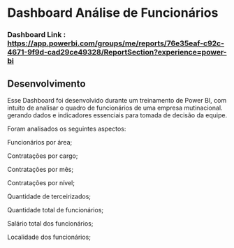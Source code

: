 # Dashboard Análise de Funcionários

### Dashboard Link : https://app.powerbi.com/groups/me/reports/76e35eaf-c92c-4671-9f9d-cad29ce49328/ReportSection?experience=power-bi

## Desenvolvimento

Esse Dashboard foi desenvolvido durante um treinamento de Power BI, com intuito de analisar o quadro de funcionários de uma empresa mutinacional. gerando dados e indicadores essenciais para tomada de decisão da equipe.

Foram analisados os seguintes aspectos:

Funcionários por área;

Contratações por cargo;

Contratações por mês;

Contratações por nível;

Quantidade de terceirizados;

Quantidade total de funcionários;

Salário total dos funcionários;

Localidade dos funcionários;

